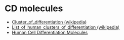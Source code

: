 # CD molecules

* [Cluster_of_differentiation (wikipedia)](https://en.wikipedia.org/wiki/Cluster_of_differentiation)
* [List_of_human_clusters_of_differentiation (wikipedia)](https://en.wikipedia.org/wiki/List_of_human_clusters_of_differentiation)
* [Human Cell Differentiation Molecules](http://www.hcdm.org/)
